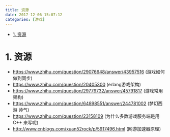 ```yaml
---
title: 资源
date: 2017-12-06 15:07:12
categories: [游戏]
---
```


<!-- TOC -->

- [1. 资源](#1-资源)

<!-- /TOC -->


<a id="markdown-1-资源" name="1-资源"></a>
# 1. 资源

* https://www.zhihu.com/question/29076648/answer/43957516 (游戏如何做到同步)
* https://www.zhihu.com/question/20405300 (erlang游戏架构)
* https://www.zhihu.com/question/29779732/answer/45791817 (游戏常用架构)
* https://www.zhihu.com/question/64898551/answer/244781002 (梦幻西游 帅气)
* https://www.zhihu.com/question/23158109 (为什么多数游戏服务端是用 C++ 来写呢)
* http://www.cnblogs.com/xuan52rock/p/5917496.html (网游加速器原理)
